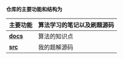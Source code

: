 **仓库的主要功能和结构为**

| 主要功能                                  | 算法学习的笔记以及刷题源码 |
| ----------------------------------------- | -------------------------- |
| [**docs**](./docs/)                       | 算法的知识点               |
| [**src**](./src/ongline/labuladong/algo/) | 我的题解源码               |

